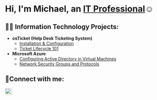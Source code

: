 <h1>Hi, I'm Michael, an <a href="https://www.linkedin.com/in/mmej181/">IT Professional</a>☺</h1>

<h2>👨‍💻 Information Technology Projects:</h2>

- <b>osTicket (Help Desk Ticketing System)</b>
  - [Installation & Configuration](https://github.com/mmej181/install-config)
  - [Ticket Lifecycle 101](https://github.com/mmej181/ticket-lifecycle)
- <b>Microsoft Azure</b>
  - [Configuring Active Directory in Virtual Machines](https://github.com/mmej181/configure-ad)
  - [Network Security Groups and Protocols](https://github.com/mmej181/azure-network-protocols)

<h2>🤳Connect with me:</h2>

[<img align="left" alt="Josh | LinkedIn" width="22px" src="https://cdn.jsdelivr.net/npm/simple-icons@v3/icons/linkedin.svg" />][linkedin]

[linkedin]: https://linkedin.com/in/Josh

